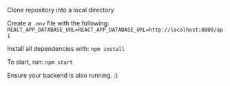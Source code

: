 Clone repository into a local directory

Create a ```.env``` file with the following:
```REACT_APP_DATABASE_URL=REACT_APP_DATABASE_URL=http://localhost:8000/api```

Install all dependencies with:
```npm install```

To start, run:
```npm start```

Ensure your backend is also running.
:)